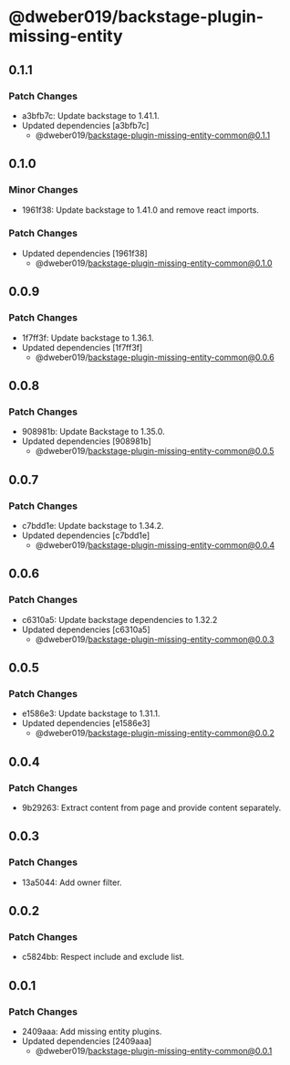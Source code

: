 # @dweber019/backstage-plugin-missing-entity

## 0.1.1

### Patch Changes

- a3bfb7c: Update backstage to 1.41.1.
- Updated dependencies [a3bfb7c]
  - @dweber019/backstage-plugin-missing-entity-common@0.1.1

## 0.1.0

### Minor Changes

- 1961f38: Update backstage to 1.41.0 and remove react imports.

### Patch Changes

- Updated dependencies [1961f38]
  - @dweber019/backstage-plugin-missing-entity-common@0.1.0

## 0.0.9

### Patch Changes

- 1f7ff3f: Update backstage to 1.36.1.
- Updated dependencies [1f7ff3f]
  - @dweber019/backstage-plugin-missing-entity-common@0.0.6

## 0.0.8

### Patch Changes

- 908981b: Update Backstage to 1.35.0.
- Updated dependencies [908981b]
  - @dweber019/backstage-plugin-missing-entity-common@0.0.5

## 0.0.7

### Patch Changes

- c7bdd1e: Update backstage to 1.34.2.
- Updated dependencies [c7bdd1e]
  - @dweber019/backstage-plugin-missing-entity-common@0.0.4

## 0.0.6

### Patch Changes

- c6310a5: Update backstage dependencies to 1.32.2
- Updated dependencies [c6310a5]
  - @dweber019/backstage-plugin-missing-entity-common@0.0.3

## 0.0.5

### Patch Changes

- e1586e3: Update backstage to 1.31.1.
- Updated dependencies [e1586e3]
  - @dweber019/backstage-plugin-missing-entity-common@0.0.2

## 0.0.4

### Patch Changes

- 9b29263: Extract content from page and provide content separately.

## 0.0.3

### Patch Changes

- 13a5044: Add owner filter.

## 0.0.2

### Patch Changes

- c5824bb: Respect include and exclude list.

## 0.0.1

### Patch Changes

- 2409aaa: Add missing entity plugins.
- Updated dependencies [2409aaa]
  - @dweber019/backstage-plugin-missing-entity-common@0.0.1
